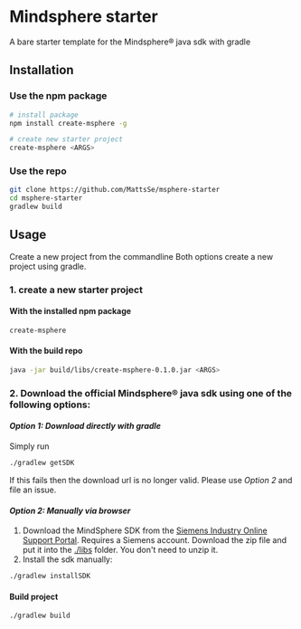 # Mindsphere starter
A bare starter template for the Mindsphere® java sdk with gradle


## Installation


### Use the npm package

```bash
# install package
npm install create-msphere -g

# create new starter project
create-msphere <ARGS>
```

### Use the repo

```bash
git clone https://github.com/MattsSe/msphere-starter
cd msphere-starter
gradlew build

```


## Usage

Create a new project from the commandline
Both options create a new project using gradle. 

### 1. create a new starter project

#### With the installed npm package

```bash
create-msphere
```

#### With the build repo

```bash
java -jar build/libs/create-msphere-0.1.0.jar <ARGS>
```

### 2. Download the official Mindsphere® java sdk using one of the following options:
#### *Option 1: Download directly with gradle*
Simply run

```bash
./gradlew getSDK
```
If this fails then the download url is no longer valid. Please use *Option 2* and file an issue.


#### *Option 2: Manually via browser*
1. Download the MindSphere SDK from the [Siemens Industry Online Support Portal](https://support.industry.siemens.com/cs/ww/de/view/109757603). Requires a Siemens account. 
Download the zip file and put it into the [./libs](./libs) folder. You don't need to unzip it.
2. Install the sdk manually:
```bash
./gradlew installSDK
```

#### Build project
```bash
./gradlew build
```

